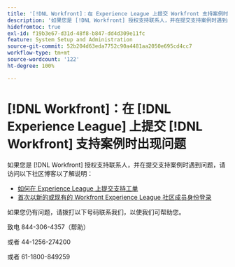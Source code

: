 ```yaml
---
title: '[!DNL Workfront]：在 Experience League 上提交 Workfront 支持案例时遇到问题'
description: '如果您是 [!DNL Workfront] 授权支持联系人，并在提交支持案例时遇到问题，请拨打以下号码联系我们，以使我们可帮助您。'
hidefromtoc: true
exl-id: f19b3e67-d31d-48f8-b847-dd4d309e11fc
feature: System Setup and Administration
source-git-commit: 52b204d63eda7752c90a4481aa2050e695cd4cc7
workflow-type: tm+mt
source-wordcount: '122'
ht-degree: 100%

---
```


# [!DNL Workfront]：在 [!DNL Experience League] 上提交 [!DNL Workfront] 支持案例时出现问题

如果您是 [!DNL Workfront] 授权支持联系人，并在提交支持案例时遇到问题，请访问以下社区博客以了解说明：

* [如何在 Experience League 上提交支持工单](https://experienceleaguecommunities.adobe.com/t5/workfront-blogs/how-to-submit-a-support-ticket-on-experience-league/ba-p/461737)
* [首次以新的或现有的 Workfront Experience League 社区成员身份登录](https://experienceleaguecommunities.adobe.com/t5/workfront-blogs/logging-in-for-the-first-time-as-a-new-or-existing-workfront/ba-p/461472)

如果您仍有问题，请拨打以下号码联系我们，以使我们可帮助您。

致电 844-306-4357（帮助）

或者 44-1256-274200

或者 61-1800-849259

